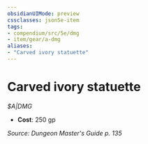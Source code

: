 ```yaml
---
obsidianUIMode: preview
cssclasses: json5e-item
tags:
- compendium/src/5e/dmg
- item/gear/a-dmg
aliases: 
- "Carved ivory statuette"
---
```

# Carved ivory statuette
*$A|DMG*  

- **Cost**: 250 gp

*Source: Dungeon Master's Guide p. 135*